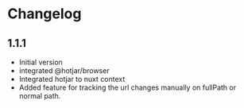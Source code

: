 # Changelog

## 1.1.1
- Initial version
- integrated @hotjar/browser
- Integrated hotjar to nuxt context
- Added feature for tracking the url changes manually on fullPath or normal path.
